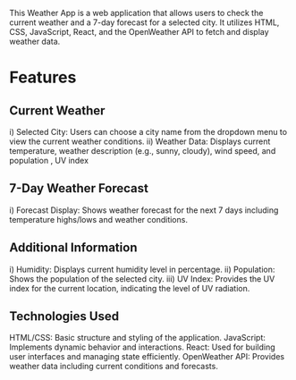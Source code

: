 This Weather App is a web application that allows users to check the current weather and a 7-day forecast for a selected city. It utilizes HTML, CSS, JavaScript, React, and the OpenWeather API to fetch and display weather data.

# Features
  ## Current Weather
i) Selected City: Users can choose a city name from the dropdown menu to view the current weather conditions.
ii) Weather Data: Displays current temperature, weather description (e.g., sunny, cloudy), wind speed, and population , UV index
 ## 7-Day Weather Forecast
 i) Forecast Display: Shows weather forecast for the next 7 days including temperature highs/lows and weather conditions.
 ## Additional Information
   i) Humidity: Displays current humidity level in percentage.
   ii) Population: Shows the population of the selected city.
   iii) UV Index: Provides the UV index for the current location, indicating the level of UV radiation.
## Technologies Used
  HTML/CSS: Basic structure and styling of the application.
  JavaScript: Implements dynamic behavior and interactions.
  React: Used for building user interfaces and managing state efficiently.
  OpenWeather API: Provides weather data including current conditions and forecasts.

  

